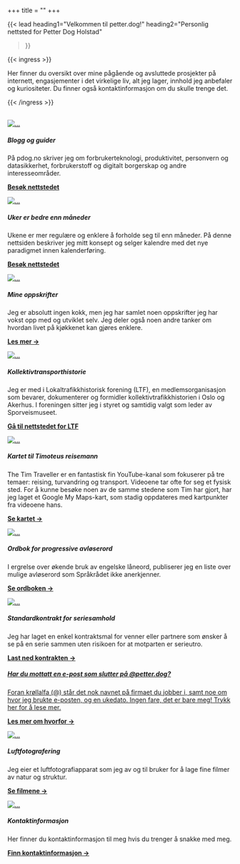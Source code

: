 +++
title = ""
+++

<!-- markdownlint-disable MD033 MD013 -->

{{< lead
  heading1="Velkommen til petter.dog!"
  heading2="Personlig nettsted for Petter Dog Holstad"
  >}}

{{< ingress >}}

Her finner du oversikt over mine pågående og avsluttede prosjekter på internett,
engasjementer i det virkelige liv, alt jeg lager, innhold jeg anbefaler og kuriositeter. Du
finner også kontaktinformasjon om du skulle trenge det.

{{< /ingress >}}

<br>

<div class="card-columns">

<a href="https://pdog.no" style="color: black;">
<div class="card">
<img src="../_index/pdogno.png" class="card-img-top" alt="..."></a>
<div class="card-body">
<h5 class="card-title">Blogg og guider</h5>
<p class="card-text">
På pdog.no skriver jeg om forbrukerteknologi, produktivitet, personvern og datasikkerhet,
forbrukerstoff og digitalt borgerskap og andre interesseområder.
</p>
<p><strong><a href="https://pdog.no">Besøk nettstedet <sup><i class="fas fa-external-link-alt"></i></sup></a></strong>
</div></div>

<a href="https://ukedato.no" style="color: black;">
<div class="card">
<img src="../_index/ukedato.png" class="card-img-top" alt="..."></a>
<div class="card-body">
<h5 class="card-title">Uker er bedre enn måneder</h5>
<p class="card-text">
Ukene er mer regulære og enklere å forholde seg til enn måneder. På denne nettsiden beskriver
jeg mitt konsept og selger kalendre med det nye paradigmet innen kalenderføring.
</p>
<p><strong><a href="https://ukedato.no">Besøk nettstedet <sup><i class="fas fa-external-link-alt"></i></sup></a></strong>
</div></div>

<a href="../kokebok" style="color: black;">
<div class="card">
<img src="../_index/hundemat-forside.png" class="card-img-top" alt="..."></a>
<div class="card-body">
<h5 class="card-title">Mine oppskrifter</h5>
<p class="card-text">
Jeg er absolutt ingen kokk, men jeg har samlet noen oppskrifter jeg har vokst opp med og utviklet
selv. Jeg deler også noen andre tanker om hvordan livet på kjøkkenet kan gjøres enklere.
</p>
<p><strong><a href="../kokebok">Les mer →</a></strong></p>
</div></div>

<a href="https://ltf.no" style="color: black;">
<div class="card">
<img src="../_index/veterantrikk.jpg" class="card-img-top" alt="..."></a>
<div class="card-body">
<h5 class="card-title">Kollektivtransporthistorie</h5>
<p class="card-text">
Jeg er med i Lokaltrafikkhistorisk forening (LTF), en medlemsorganisasjon som bevarer, dokumenterer
og formidler kollektivtrafikkhistorien i Oslo og Akerhus. I foreningen sitter jeg i
styret og samtidig valgt som leder av Sporveismuseet.
</p>
<p><strong><a href="https://ltf.no">Gå til nettstedet for LTF <sup><i class="fas fa-external-link-alt"></i></sup></a></strong>
</div></div>

<a href="../timtraveller" style="color: black;">
<div class="card">
<img src="../_index/tim.jpg" class="card-img-top" alt="..."></a>
<div class="card-body">
<h5 class="card-title">Kartet til Timoteus reisemann</h5>
<p class="card-text">
The Tim Traveller er en fantastisk fin YouTube-kanal som fokuserer på tre temaer:
reising, turvandring og transport. Videoene tar ofte for seg et fysisk sted.
For å kunne besøke noen av de samme stedene som Tim har gjort, har jeg laget et Google
My Maps-kart, som stadig oppdateres med kartpunkter fra videoene hans.
</p>
<p><strong><a href="../timtraveller">Se kartet →</a></strong></p>
</div></div>

<a href="../avloserord" style="color: black;">
<div class="card">
<img src="../_index/avloser.png" class="card-img-top" alt="..."></a>
<div class="card-body">
<h5 class="card-title">Ordbok for progressive avløserord</h5>
<p class="card-text">
I ergrelse over økende bruk av engelske låneord, publiserer jeg en liste over mulige avløserord
som Språkrådet ikke anerkjenner.
</p>
<p><strong><a href="../avloserord">Se ordboken →</a></strong></p>
</div></div>

<a href="../serieutroskap" style="color: black;">
<div class="card">
<img src="../_index/seriesamhold.png" class="card-img-top" alt="..."></a>
<div class="card-body">
<h5 class="card-title">Standardkontrakt for seriesamhold</h5>
<p class="card-text">
Jeg har laget en enkel kontraktsmal for venner eller partnere som ønsker å se på en serie sammen
uten risikoen for at motparten er serieutro.
</p>
<p><strong><a href="../serieutroskap">Last ned kontrakten →</a></strong></p>
</div></div>

<a href="../epostadressen-min">
<div class="card border-primary mb-3";">
<div class="card-body text-primary">
<h5 class="card-title">Har du mottatt en e-post som slutter på @petter.dog?</h5>
<p class="card-text">
Foran krøllalfa (@) står det nok navnet på firmaet du jobber i, samt noe om hvor jeg brukte
e-posten, og en ukedato. Ingen fare, det er bare meg! Trykk her for å lese mer.
</p>
<p><strong>Les mer om hvorfor →</strong></p>
</div></a></div>

<a href="../luftfoto" style="color: black;">
<div class="card">
<img src="../_index/luftfoto.png" class="card-img-top" alt="..."></a>
<div class="card-body">
<h5 class="card-title">Luftfotografering</h5>
<p class="card-text">
Jeg eier et luftfotografiapparat som jeg av og til bruker for å lage fine filmer av natur og
struktur.
</p>
<p><b><a href="../luftfoto">Se filmene → </a></b></p>
</div></div>

<a href="../kontaktinfo" style="color: black;">
<div class="card">
<img src="../_index/petter.jpg" class="card-img-top" alt="..."></a>
<div class="card-body">
<h5 class="card-title">Kontaktinformasjon</h5>
<p class="card-text">
Her finner du kontaktinformasjon til meg hvis du trenger å snakke med meg.</p>
<p><b><a href="../kontaktinfo">Finn kontaktinformasjon → </a></b></p>
</div></div>

</div>